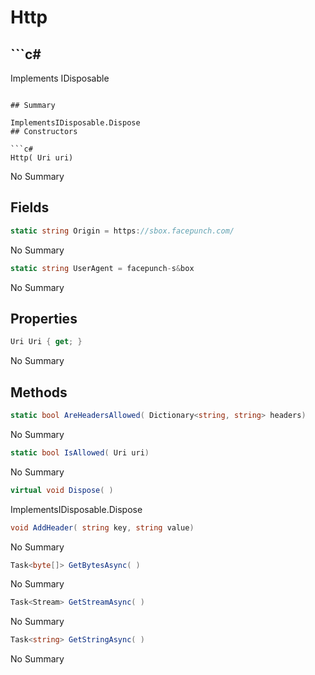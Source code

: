 # Http

## ```c#
Implements IDisposable
```

## Summary

ImplementsIDisposable.Dispose
## Constructors

```c#
Http( Uri uri) 
```
No Summary
## Fields

```c#
static string Origin = https://sbox.facepunch.com/
```
No Summary
```c#
static string UserAgent = facepunch-s&box
```
No Summary
## Properties

```c#
Uri Uri { get; } 
```
No Summary
## Methods

```c#
static bool AreHeadersAllowed( Dictionary<string, string> headers) 
```
No Summary
```c#
static bool IsAllowed( Uri uri) 
```
No Summary
```c#
virtual void Dispose( ) 
```
ImplementsIDisposable.Dispose
```c#
void AddHeader( string key, string value) 
```
No Summary
```c#
Task<byte[]> GetBytesAsync( ) 
```
No Summary
```c#
Task<Stream> GetStreamAsync( ) 
```
No Summary
```c#
Task<string> GetStringAsync( ) 
```
No Summary
